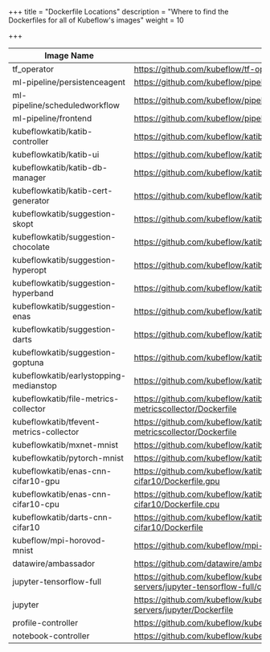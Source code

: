 +++
title = "Dockerfile Locations"
description = "Where to find the Dockerfiles for all of Kubeflow's images"
weight = 10
                    
+++

| Image Name        | Dockerfile Location |
| ------------- |---------------|
| tf_operator      | <https://github.com/kubeflow/tf-operator/tree/master/build/images/tf_operator> |
| ml-pipeline/persistenceagent      | <https://github.com/kubeflow/pipelines/tree/master/backend> |
| ml-pipeline/scheduledworkflow | <https://github.com/kubeflow/pipelines/tree/master/backend> |
| ml-pipeline/frontend | <https://github.com/kubeflow/pipelines/blob/master/frontend/Dockerfile> |
| kubeflowkatib/katib-controller    | <https://github.com/kubeflow/katib/tree/master/cmd/katib-controller/v1beta1/Dockerfile> |
| kubeflowkatib/katib-ui    | <https://github.com/kubeflow/katib/tree/master/cmd/ui/v1beta1/Dockerfile> |
| kubeflowkatib/katib-db-manager |     <https://github.com/kubeflow/katib/tree/master/cmd/db-manager/v1beta1/Dockerfile> |
| kubeflowkatib/katib-cert-generator |     <https://github.com/kubeflow/katib/blob/master/cmd/cert-generator/v1beta1/Dockerfile> |
| kubeflowkatib/suggestion-skopt | <https://github.com/kubeflow/katib/blob/master/cmd/suggestion/skopt/v1beta1/Dockerfile> |
| kubeflowkatib/suggestion-chocolate |    <https://github.com/kubeflow/katib/blob/master/cmd/suggestion/chocolate/v1beta1/Dockerfile> |
| kubeflowkatib/suggestion-hyperopt |    <https://github.com/kubeflow/katib/blob/master/cmd/suggestion/hyperopt/v1beta1/Dockerfile> |
| kubeflowkatib/suggestion-hyperband |     <https://github.com/kubeflow/katib/blob/master/cmd/suggestion/hyperband/v1beta1/Dockerfile> |
| kubeflowkatib/suggestion-enas |    <https://github.com/kubeflow/katib/blob/master/cmd/suggestion/nas/enas/v1beta1/Dockerfile> |
| kubeflowkatib/suggestion-darts |    <https://github.com/kubeflow/katib/blob/master/cmd/suggestion/nas/darts/v1beta1/Dockerfile> |
| kubeflowkatib/suggestion-goptuna |    <https://github.com/kubeflow/katib/blob/master/cmd/suggestion/goptuna/v1beta1/Dockerfile> |
| kubeflowkatib/earlystopping-medianstop |    <https://github.com/kubeflow/katib/blob/master/cmd/earlystopping/medianstop/v1beta1/Dockerfile> |
| kubeflowkatib/file-metrics-collector |    <https://github.com/kubeflow/katib/blob/master/cmd/metricscollector/v1beta1/file-metricscollector/Dockerfile> |
| kubeflowkatib/tfevent-metrics-collector |    <https://github.com/kubeflow/katib/blob/master/cmd/metricscollector/v1beta1/tfevent-metricscollector/Dockerfile> |
| kubeflowkatib/mxnet-mnist |    <https://github.com/kubeflow/katib/blob/master/examples/v1beta1/mxnet-mnist/Dockerfile> |
| kubeflowkatib/pytorch-mnist |    <https://github.com/kubeflow/katib/blob/master/examples/v1beta1/pytorch-mnist/Dockerfile> |
| kubeflowkatib/enas-cnn-cifar10-gpu |    <https://github.com/kubeflow/katib/blob/master/examples/v1beta1/nas/enas-cnn-cifar10/Dockerfile.gpu> |
| kubeflowkatib/enas-cnn-cifar10-cpu |    <https://github.com/kubeflow/katib/blob/master/examples/v1beta1/nas/enas-cnn-cifar10/Dockerfile.cpu> |
| kubeflowkatib/darts-cnn-cifar10 |    <https://github.com/kubeflow/katib/blob/master/examples/v1beta1/nas/darts-cnn-cifar10/Dockerfile> |
| kubeflow/mpi-horovod-mnist |    <https://github.com/kubeflow/mpi-operator/blob/master/examples/horovod/Dockerfile.cpu> |
| datawire/ambassador    | <https://github.com/datawire/ambassador/blob/master/builder/Dockerfile> |
| jupyter-tensorflow-full |    <https://github.com/kubeflow/kubeflow/blob/master/components/example-notebook-servers/jupyter-tensorflow-full/cpu.Dockerfile> |
| jupyter |    <https://github.com/kubeflow/kubeflow/blob/master/components/example-notebook-servers/jupyter/Dockerfile> |
| profile-controller    | <https://github.com/kubeflow/kubeflow/tree/master/components/profile-controller> |
| notebook-controller |    <https://github.com/kubeflow/kubeflow/tree/master/components/notebook-controller> |
